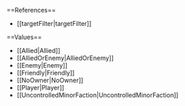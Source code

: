 ==References==
 * [[targetFilter|targetFilter]]

==Values==
 * [[Allied|Allied]]
 * [[AlliedOrEnemy|AlliedOrEnemy]]
 * [[Enemy|Enemy]]
 * [[Friendly|Friendly]]
 * [[NoOwner|NoOwner]]
 * [[Player|Player]]
 * [[UncontrolledMinorFaction|UncontrolledMinorFaction]]

